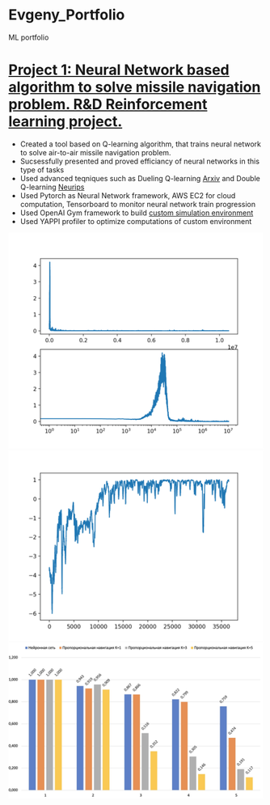 # Evgeny_Portfolio
ML portfolio
# [Project 1: Neural Network based algorithm to solve missile navigation problem. R&D Reinforcement learning project.](https://github.com/Yegres5/missile-solution)
* Created a tool based on Q-learning algorithm, that trains neural network to solve air-to-air missile navigation problem.
* Sucsessfully presented and proved efficiancy of neural networks in this type of tasks
* Used advanced teqniques such as Dueling Q-learning [Arxiv](https://arxiv.org/abs/1511.06581) and Double Q-learning [Neurips](https://proceedings.neurips.cc/paper/2010/file/091d584fced301b442654dd8c23b3fc9-Paper.pdf)
* Used Pytorch as Neural Network framework, AWS EC2 for cloud computation, Tensorboard to monitor neural network train progression
* Used OpenAI Gym framework to build [custom simulation environment](https://github.com/Yegres5/missile-env)
* Used YAPPI profiler to optimize computations of custom environment


<img src="https://github.com/Yegres5/Evgeny_Portfolio/blob/main/images/loss_log.png" width="512">
<img src="https://github.com/Yegres5/Evgeny_Portfolio/blob/main/images/score.png" width="512">
<img src="https://github.com/Yegres5/Evgeny_Portfolio/blob/main/images/Average%20score.jpg" width="512">


